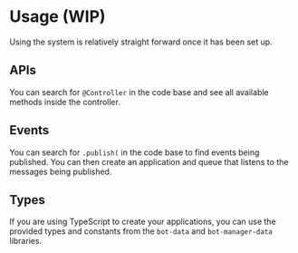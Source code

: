 # Usage (WIP)

Using the system is relatively straight forward once it has been set up.

## APIs

You can search for `@Controller` in the code base and see all available methods inside the controller.

## Events

You can search for `.publish(` in the code base to find events being published. You can then create an application and queue that listens to the messages being published.

## Types

If you are using TypeScript to create your applications, you can use the provided types and constants from the `bot-data` and `bot-manager-data` libraries.
